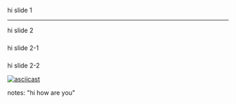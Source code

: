 hi slide 1


---

hi slide 2


###

hi slide 2-1


###

hi slide 2-2


[![asciicast](https://asciinema.org/a/h0P7Swxbr12ErY5wdeP9meoNn.svg)](https://asciinema.org/a/h0P7Swxbr12ErY5wdeP9meoNn)



notes: "hi how are you"